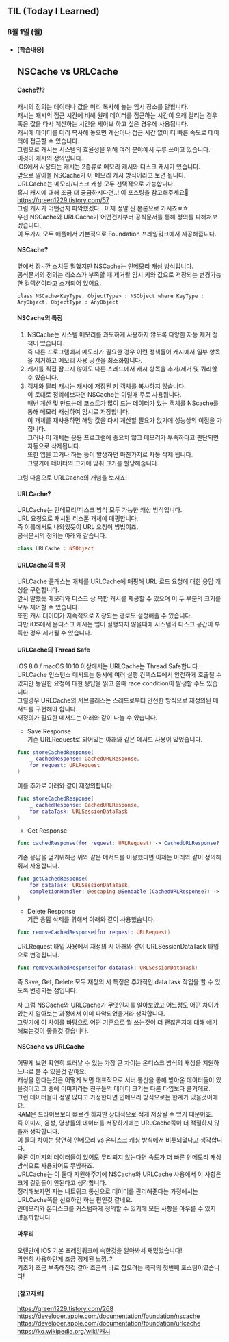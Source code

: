## TIL (Today I Learned)

### 8월 1일 (월)   

- #### [학습내용] 
  ## NSCache vs URLCache  
  #### Cache란?   
  캐시의 정의는 데이터나 값을 미리 복사해 놓는 임시 장소를 말합니다.  
  캐시는 캐시의 접근 시간에 비해 원래 데이터를 접근하는 시간이 오래 걸리는 경우 혹은 값을 다시 계산하는 시간을 세이브 하고 싶은 경우에 사용됩니다.   
  캐시에 데이터를 미리 복사해 놓으면 계산이나 접근 시간 없이 더 빠른 속도로 데이터에 접근할 수 있습니다.   
  그럼으로 캐시는 시스템의 효율성을 위해 여러 분야에서 두루 쓰이고 있습니다.   
  이것이 캐시의 정의입니다.   
  iOS에서 사용되는 캐시는 2종류로 메모리 캐시와 디스크 캐시가 있습니다.   
  앞으로 알아볼 NSCache가 이 메모리 캐시 방식이라고 보면 됩니다.    
  URLCache는 메모리/디스크 캐싱 모두 선택적으로 가능합니다.   
  혹시 캐시에 대해 조금 더 궁금하시다면..! 이 포스팅을 참고해주세요🙌   
  https://green1229.tistory.com/57   
  그럼 캐시가 어떤건지 파악했겠다.. 이제 정말 찐 본론으로 가시죠ㅎㅎ   
  우선 NSCache와 URLCache가 어떤건지부터 공식문서를 통해 정의를 파해쳐보겠습니다.   
  이 두가지 모두 애플에서 기본적으로 Foundation 프레임워크에서 제공해줍니다.  

  #### NSCache?   

  앞에서 잠~깐 스치듯 말했지만 NSCache는 인메모리 캐싱 방식입니다.   
  공식문서의 정의는 리소스가 부족할 때 제거될 임시 키와 값으로 저장되는 변경가능한 컬렉션이라고 소개되어 있어요.   
  ```swfit
  class NSCache<KeyType, ObjectType> : NSObject where KeyType : AnyObject, ObjectType : AnyObject
  ```


  #### NSCache의 특징   

   1. NSCache는 시스템 메모리를 과도하게 사용하지 않도록 다양한 자동 제거 정책이 있습니다.   
      즉 다른 프로그램에서 메모리가 필요한 경우 이런 정책들이 캐시에서 일부 항목을 제거하고 메모리 사용 공간을 최소화합니다.   
   2. 캐시를 직접 잠그지 않아도 다른 스레드에서 캐시 항목을 추가/제거 및 쿼리할 수 있습니다.   
   3. 객체와 달리 캐시는 캐시에 저장된 키 객체를 복사하지 않습니다.   
    이 토대로 정리해보자면 NSCache는 이럴때 주로 사용됩니다.   
    매번 계산 및 만드는데 코스트가 많이 드는 데이터가 있는 객체를 NScache를 통해 메모리 캐싱하여 임시로 저장합니다.   
    이 개체를 재사용하면 해당 값을 다시 계산할 필요가 없기에 성능상의 이점을 가집니다.   
    그러나 이 개체는 응용 프로그램에 중요치 않고 메모리가 부족하다고 판단되면 자동으로 삭제됩니다.   
    또한 앱을 끄거나 하는 등이 발생하면 마찬가지로 자동 삭제 됩니다.   
    그렇기에 데이터의 크기에 맞춰 크기를 할당해줍니다.   

  그럼 다음으로 URLCache의 개념을 보시죠!   

  #### URLCache?   

  URLCache는 인메모리/디스크 방식 모두 가능한 캐싱 방식입니다.   
  URL 요청으로 캐시된 리스폰 개체에 매핑합니다.   
  즉 이름에서도 나와있듯이 URL 요청이 방법이죠.   
  공식문서의 정의는 아래와 같습니다.   
  ```swift
  class URLCache : NSObject
  ```

  #### URLCache의 특징   

  URLCache 클래스는 개체를 URLCache에 매핑해 URL 로드 요청에 대한 응답 캐싱을 구현합니다.   
  앞서 말했듯 메모리와 디스크 상 복합 캐시를 제공할 수 있으며 이 두 부분의 크기를 모두 제어할 수 있습니다.   
  또한 캐시 데이터가 지속적으로 저장되는 경로도 설정해줄 수 있습니다.   
  다만 iOS에서 온디스크 캐시는 앱이 실행되지 않을때에 시스템의 디스크 공간이 부족한 경우 제거될 수 있습니다.   

  #### URLCache의 Thread Safe   

  iOS 8.0 / macOS 10.10 이상에서는 URLCache는 Thread Safe합니다.   
  URLCache 인스턴스 메서드는 동시에 여러 실행 컨텍스트에서 안전하게 호출될 수 있지만 동일한 요청에 대한 응답을 읽고 쓸때 race condition이 발생할 수도 있습니다.   
  그럴경우 URLCache의 서브클래스는 스레드로부터 안전한 방식으로 재정의된 메서드를 구현해야 합니다.   
  재정의가 필요한 메서드는 아래와 같이 나눌 수 있습니다.   

  - Save Response   
    기존 URLRequest로 되어있는 아래와 같은 메서드 사용이 있었습니다.   
  ```swift
  func storeCachedResponse(
      _ cachedResponse: CachedURLResponse,
      for request: URLRequest
  )
  ```
  이를 추가로 아래와 같이 재정의합니다.   
  ```swift
  func storeCachedResponse(
      _ cachedResponse: CachedURLResponse,
      for dataTask: URLSessionDataTask
  )
  ```
  - Get Response   
  ```swift
  func cachedResponse(for request: URLRequest) -> CachedURLResponse?
  ```
  기존 응답을 얻기위해선 위와 같은 메서드를 이용했다면 이제는 아래와 같이 정의해줘서 사용합니다.   
  ```swift
  func getCachedResponse(
      for dataTask: URLSessionDataTask,
      completionHandler: @escaping @Sendable (CachedURLResponse?) -> Void
  )
  ```
  - Delete Response   
    기존 응답 삭제를 위해서 아래와 같이 사용했습니다.   
  ```swift
  func removeCachedResponse(for request: URLRequest)
  ```
  URLRequest 타입 사용에서 재정의 시 아래와 같이 URLSessionDataTask 타입으로 변경됩니다.   
  ```swift
  func removeCachedResponse(for dataTask: URLSessionDataTask)
  ```
  즉 Save, Get, Delete 모두 재정의 시 특징은 추가적인 data task 작업을 할 수 있도록 변경되는 점입니다.  

  자 그럼 NSCache와 URLCache가 무엇인지를 알아보았고 어느정도 어떤 차이가 있는지 알아보는 과정에서 이미 파악되었을거라 생각합니다.   
  그렇기에 이 차이를 바탕으로 어떤 기준으로 뭘 쓰는것이 더 괜찮은지에 대해 얘기해보는것이 좋을것 같습니다.    

  #### NSCache vs URLCache   

  어떻게 보면 확연히 드러날 수 있는 가장 큰 차이는 온디스크 방식의 캐싱을 지원하느냐로 볼 수 있을것 같아요.   
  캐싱을 한다는것은 어떻게 보면 대표적으로 서버 통신을 통해 받아온 데이터들이 있을것이고 그 중에 이미지라는 친구들의 데이터 크기는 다른 타입보다 클거에요.   
  그런 데이터들이 정말 많다고 가정한다면 인메모리 방식으로는 한계가 있을것이에요.   
  RAM은 드라이브보다 빠르긴 하지만 상대적으로 적게 저장될 수 있기 때문이죠.   
  즉 이미지, 음성, 영상들의 데이터를 저장하기에는 URLCache쪽이 더 적절하지 않을까 생각합니다.   
  이 둘의 차이는 당연히 인메모리 vs 온디스크 캐싱 방식에서 비롯되었다고 생각합니다.   
  물론 이미지의 데이터들이 있어도 무리되지 않는다면 속도가 더 빠른 인메모리 캐싱 방식으로 사용되어도 무방하죠.   
  URLCache는 이 둘다 지원해주기에 NSCache와 URLCache 사용에서 이 사항은 크게 걸림돌이 안된다고 생각합니다.   
  정리해보자면 저는 네트워크 통신으로 데이터를 관리해준다는 가정에서는 URLCache쪽을 선호하긴 하는 편인것 같네요.   
  인메모리와 온디스크를 커스텀하게 정의할 수 있기에 모든 사항을 아우룰 수 있지 않을까합니다.   

  #### 마무리   

  오랜만에 iOS 기본 프레임워크에 속한것을 알아봐서 재밌었습니다!   
  막연히 사용하던게 조금 정제된 느낌..?   
  기초가 조금 부족해진것 같아 조금씩 바로 잡으려는 목적의 첫번째 포스팅이였습니다!   


  #### [참고자료]   
  https://green1229.tistory.com/268   
  https://developer.apple.com/documentation/foundation/nscache   
  https://developer.apple.com/documentation/foundation/urlcache   
  https://ko.wikipedia.org/wiki/캐시   
